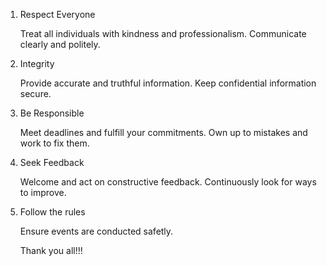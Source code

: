 1. Respect Everyone

    Treat all individuals with kindness and professionalism.
    Communicate clearly and politely.

2. Integrity

    Provide accurate and truthful information.
    Keep confidential information secure.

3. Be Responsible

    Meet deadlines and fulfill your commitments.
    Own up to mistakes and work to fix them.


4. Seek Feedback

    Welcome and act on constructive feedback.
    Continuously look for ways to improve.

5. Follow the rules

    Ensure events are conducted safetly.


   Thank you all!!!
